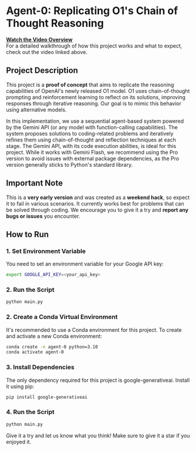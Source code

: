 # Agent-0: Replicating O1's Chain of Thought Reasoning

**[Watch the Video Overview](https://youtu.be/Oasl9rSJNds)**  
For a detailed walkthrough of how this project works and what to expect, check out the video linked above.

## Project Description

This project is a **proof of concept** that aims to replicate the reasoning capabilities of OpenAI's newly released O1 model. O1 uses chain-of-thought prompting and reinforcement learning to reflect on its solutions, improving responses through iterative reasoning. Our goal is to mimic this behavior using alternative models.

In this implementation, we use a sequential agent-based system powered by the Gemini API (or any model with function-calling capabilities). The system proposes solutions to coding-related problems and iteratively refines them using chain-of-thought and reflection techniques at each stage. The Gemini API, with its code execution abilities, is ideal for this project. While it works with Gemini Flash, we recommend using the Pro version to avoid issues with external package dependencies, as the Pro version generally sticks to Python's standard library.

## Important Note

This is a **very early version** and was created as a **weekend hack**, so expect it to fail in various scenarios. It currently works best for problems that can be solved through coding. We encourage you to give it a try and **report any bugs or issues** you encounter.

## How to Run

### 1. Set Environment Variable

You need to set an environment variable for your Google API key:
```bash
export GOOGLE_API_KEY=<your_api_key>
```

### 2. Run the Script

```bash
python main.py
```

### 2. Create a Conda Virtual Environment

It's recommended to use a Conda environment for this project. To create and activate a new Conda environment:

```bash
conda create -n agent-0 python=3.10
conda activate agent-0
```

### 3. Install Dependencies

The only dependency required for this project is google-generativeai. Install it using pip:

```bash
pip install google-generativeai
```

### 4. Run the Script

```bash
python main.py
```

Give it a try and let us know what you think! Make sure to give it a star if you enjoyed it.
